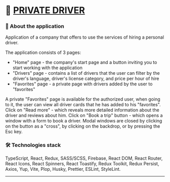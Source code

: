 # 🚙 [PRIVATE DRIVER](https://private-driver.vercel.app/)

### 📝 About the application
Application of a company that offers to use the services of hiring a personal driver.

The application consists of 3 pages:
 - "Home" page - the company's start page and a button inviting you to start working with the application
 - "Drivers" page - contains a list of drivers that the user can filter by the driver's language, driver's license category, and price per hour of hire
 - "Favorites" page - a private page with drivers added by the user to "favorites"

A private "Favorites" page is available for the authorized user, when going to it, the user can view all driver cards that he has added to his "favorites". 
Click on "Read more" - which reveals more detailed information about the driver and reviews about him.
Click on "Book a trip" button - which opens a window with a form
to book a driver.
Modal windows are closed by clicking on the button as a "cross", by clicking on the backdrop, or by pressing the Esc key.

### 🛠 Technologies stack
TypeScript, React, Redux, SASS/SCSS, Firebase, React DOM, React Router, React Icons, React Spinners, React Toastify, Redux Toolkit, Redux Persist, Axios, Yup,  Vite, Plop, Husky, Prettier, ESLint, StyleLint.

---

